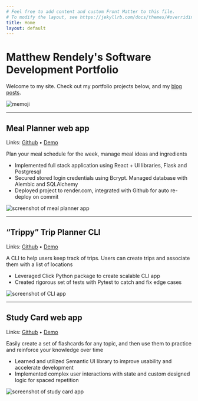 ```yaml
---
# Feel free to add content and custom Front Matter to this file.
# To modify the layout, see https://jekyllrb.com/docs/themes/#overriding-theme-defaults
title: Home
layout: default
---
```


# Matthew Rendely's Software Development Portfolio

Welcome to my site. Check out my portfolio projects below, and my [blog posts](/blog.html).

![memoji](/assets/img/memoji.PNG)  

---

## Meal Planner web app

Links: [Github](https://github.com/rendely/phase-4-project-meal-planner) • [Demo](https://drive.google.com/file/d/1KIZSK_AzfKFFY7z5FAfPDKd50sAqoml1/view?usp=drive_link)

Plan your meal schedule for the week, manage meal ideas and ingredients

- Implemented full stack application using React + UI libraries, Flask and Postgresql
- Secured stored login credentials using Bcrypt. Managed database with Alembic and SQLAlchemy
- Deployed project to render.com, integrated with Github for auto re-deploy on commit

![screenshot of meal planner app](/assets/img/mealplan2.jpg)  

---

## “Trippy” Trip Planner CLI

Links: [Github](https://github.com/rendely/phase-3-project-CLI) • [Demo](https://drive.google.com/file/d/11v7OKbxJZMvt151y_dU_cj0s9Q4r23wV/view?usp=drive_link)

A CLI to help users keep track of trips. Users can create trips and associate them with a list of locations

- Leveraged Click Python package to create scalable CLI app
- Created rigorous set of tests with Pytest to catch and fix edge cases

![screenshot of CLI app](/assets/img/trippy.jpg)  

---

## Study Card web app

Links: [Github](https://github.com/rendely/phase-2-project-study-cards) • [Demo](https://drive.google.com/file/d/14PDQ02e1jUrDOEzNJrJCA9ekOCf3tRrp/view?usp=drive_link)

Easily create a set of flashcards for any topic, and then use them to practice and reinforce your knowledge over time

- Learned and utilized Semantic UI library to improve usability and accelerate development
- Implemented complex user interactions with state and custom designed logic for spaced repetition

![screenshot of study card app](/assets/img/review.jpg)
